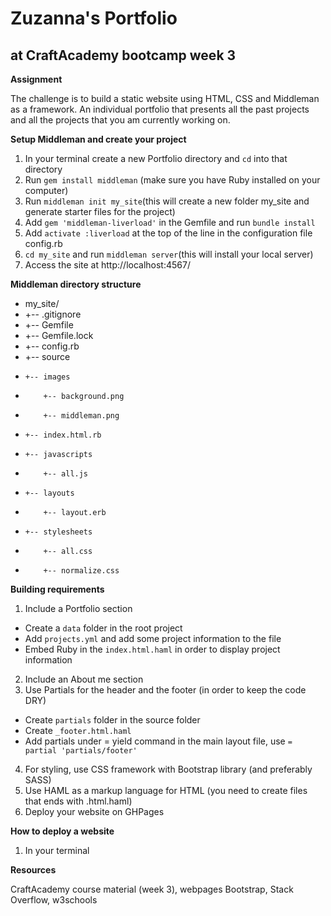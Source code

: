 # Zuzanna's Portfolio
## at CraftAcademy bootcamp week 3

**Assignment**

The challenge is to build a static website using HTML, CSS and Middleman as a framework. An individual portfolio that presents all the past projects and all the projects that you am currently working on.

**Setup  Middleman and create your project**

1. In your terminal create a new Portfolio directory and `cd` into that directory
2. Run `gem install middleman` (make sure you have Ruby installed on your computer)
3. Run `middleman init my_site`(this will create a new folder my_site and generate starter files for the project)
4. Add `gem 'middleman-liverload'` in the Gemfile and run `bundle install`
5. Add `activate :liverload` at the top of the line in the configuration file config.rb
6. `cd my_site` and run `middleman server`(this will install your local server)
7. Access the site at http://localhost:4567/

**Middleman directory structure**

* my_site/
* +-- .gitignore
* +-- Gemfile
* +-- Gemfile.lock
* +-- config.rb
* +-- source
*     +-- images
*         +-- background.png
*         +-- middleman.png
*     +-- index.html.rb
*     +-- javascripts
*         +-- all.js
*     +-- layouts
*         +-- layout.erb
*     +-- stylesheets
*         +-- all.css
*         +-- normalize.css

**Building requirements**

1. Include a Portfolio section
* Create a `data` folder in the root project
 * Add `projects.yml` and add some project information to the file
 * Embed Ruby in the `index.html.haml` in order to display project information
2. Include an About me section
3. Use Partials for the header and the footer (in order to keep the code DRY)
* Create `partials` folder in the source folder
* Create `_footer.html.haml`
* Add partials under = yield command in the main layout file, use `= partial 'partials/footer'`
4. For styling, use CSS framework with Bootstrap library (and preferably SASS)
5. Use HAML as a markup language for HTML (you need to create files that ends with .html.haml)
6. Deploy your website on GHPages

**How to deploy a website**

1. In your terminal


**Resources**

CraftAcademy course material (week 3), webpages Bootstrap, Stack Overflow, w3schools
